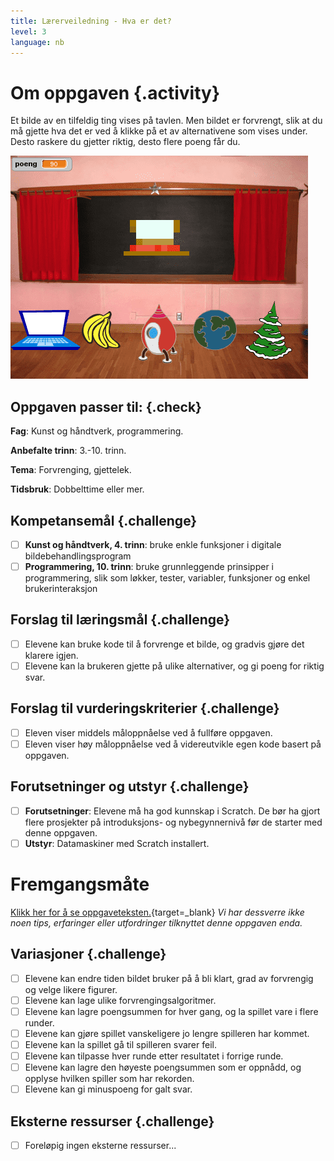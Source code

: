 ```yaml
---
title: Lærerveiledning - Hva er det?
level: 3
language: nb
---
```


# Om oppgaven {.activity}
Et bilde av en tilfeldig ting vises på tavlen. Men bildet er
forvrengt, slik at du må gjette hva det er ved å klikke på et av
alternativene som vises under. Desto raskere du gjetter riktig, desto
flere poeng får du.

![](hva_er_det.png)

## Oppgaven passer til: {.check}
 __Fag__: Kunst og håndtverk, programmering.

__Anbefalte trinn__: 3.-10. trinn.

__Tema__: Forvrenging, gjettelek.

__Tidsbruk__: Dobbelttime eller mer.


## Kompetansemål {.challenge}
- [ ] __Kunst og håndtverk, 4. trinn__: bruke enkle funksjoner i digitale bildebehandlingsprogram
- [ ] __Programmering, 10. trinn__: bruke grunnleggende prinsipper i programmering, slik som løkker, tester, variabler, funksjoner og enkel brukerinteraksjon

## Forslag til læringsmål {.challenge}
- [ ] Elevene kan bruke kode til å forvrenge et bilde, og gradvis gjøre det klarere igjen.
- [ ] Elevene kan la brukeren gjette på ulike alternativer, og gi poeng for riktig svar.

## Forslag til vurderingskriterier {.challenge}
- [ ] Eleven viser middels måloppnåelse ved å fullføre oppgaven.
- [ ] Eleven viser høy måloppnåelse ved å videreutvikle egen kode basert på oppgaven.

## Forutsetninger og utstyr {.challenge}
- [ ] __Forutsetninger__: Elevene må ha god kunnskap i Scratch. De bør ha gjort flere prosjekter på introduksjons- og nybegynnernivå før de starter med denne oppgaven.
- [ ] __Utstyr__: Datamaskiner med Scratch installert.

# Fremgangsmåte
[Klikk her for å se oppgaveteksten.](../hva_er_det/hva_er_det.html){target=_blank}
_Vi har dessverre ikke noen tips, erfaringer eller utfordringer tilknyttet denne oppgaven enda._

## Variasjoner {.challenge}
- [ ] Elevene kan endre tiden bildet bruker på å bli klart, grad av forvrengig og velge likere figurer.
- [ ] Elevene kan lage ulike forvrengingsalgoritmer.
- [ ] Elevene kan lagre poengsummen for hver gang, og la spillet vare i flere runder.
- [ ] Elevene kan gjøre spillet vanskeligere jo lengre spilleren har kommet.
- [ ] Elevene kan la spillet gå til spilleren svarer feil.
- [ ] Elevene kan tilpasse hver runde etter resultatet i forrige runde.
- [ ] Elevene kan lagre den høyeste poengsummen som er oppnådd, og opplyse hvilken spiller som har rekorden.
- [ ] Elevene kan gi minuspoeng for galt svar.

## Eksterne ressurser {.challenge}
- [ ] Foreløpig ingen eksterne ressurser...
